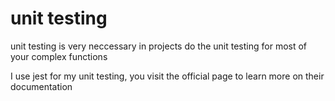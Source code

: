# unit testing
unit testing is very neccessary in projects
do the unit testing for most of your complex functions 

I use jest for my unit testing, you visit the official page to learn more on their documentation
